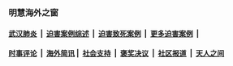 
### 明慧海外之窗

####  [武汉肺炎](indexes/365.md?t=05250601) &nbsp;|&nbsp;  [迫害案例综述](indexes/328.md?t=05250601) &nbsp;|&nbsp; [迫害致死案例](indexes/277.md?t=05250601)  &nbsp;|&nbsp; [更多迫害案例](indexes/81.md?t=05250601)  &nbsp;|&nbsp; 
####  [时事评论](indexes/19.md?t=05250601) &nbsp;|&nbsp; [海外简讯](indexes/245.md?t=05250601)&nbsp;|&nbsp;  [社会支持](indexes/140.md?t=05250601) &nbsp;|&nbsp; [褒奖决议](indexes/282.md?t=05250601) &nbsp;|&nbsp; [社区报道](indexes/91.md?t=05250601)  &nbsp;|&nbsp; [天人之间](indexes/78.md?t=05250601) 

